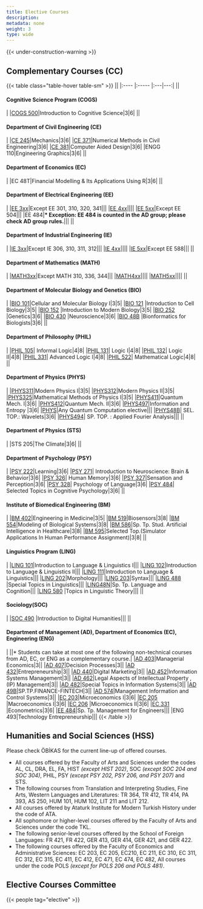 ```yaml
---
title: Elective Courses
description:
metadata: none
weight: 3
type: wide
---
```



{{< under-construction-warning >}}

## Complementary Courses (CC)

<!-- prettier-ignore-start -->
{{< table class="table-hover table-sm" >}}
||
|:---- |:----- |:---|---:|
|| <h4>Cognitive Science Program (COGS)</h4>|
|[COGS 500](https://cogsci.bogazici.edu.tr/courses)|Introduction to Cognitive Science|3|6|
|| <h4>Department of Civil Engineering (CE)</h4>|
|[CE 245](http://www.ce.bogazici.edu.tr/?q=course-list-undergraduate)|Mechanics|3|6|
|[CE 371](http://www.ce.bogazici.edu.tr/?q=course-list-undergraduate)|Numerical Methods in Civil Engineering|3|6|
|[CE 381](http://www.ce.bogazici.edu.tr/?q=course-list-undergraduate)|Computer Aided Design|3|6|
|ENGG 110|Engineering Graphics|3|6|
||<h4>Department of Economics (EC)</h4>|
|EC 48T|Financial Modelling & Its Applications Using R|3|6|
|| <h4>Department of Electrical Engineering (EE)</h4>|
|[EE 3xx](https://ee.bogazici.edu.tr/undergraduate-courses)|Except EE 301, 310, 320, 341|||
|[EE 4xx](https://ee.bogazici.edu.tr/undergraduate-courses)||||
|[EE 5xx](https://ee.bogazici.edu.tr/graduate-courses)|Except EE 504|||
|EE 484|**\* Exception: EE 484 is counted in the AD group; please check AD group rules.**|||
|| <h4>Department of Industrial Engineering (IE)</h4>|
|[IE 3xx](https://ie.bogazici.edu.tr/undergraduate-courses)|Except IE 306, 310, 311, 312|||
|[IE 4xx](https://ie.bogazici.edu.tr/undergraduate-courses)||||
|[IE 5xx](https://ie.bogazici.edu.tr/graduate-courses)|Except EE 588|||
|| <h4>Department of Mathematics (MATH)</h4>|
|[MATH3xx](https://math.bogazici.edu.tr/en/undergraduate-courses#:~:text=Math%20323)|Except MATH 310, 336, 344|||
|[MATH4xx](https://math.bogazici.edu.tr/en/undergraduate-courses#:~:text=Math%20401)||||
|[MATH5xx](https://math.bogazici.edu.tr/en/graduate-courses)||||
|| <h4>Department of Molecular Biology and Genetics (BIO)</h4>|
|[BIO 101](https://mbg.bogazici.edu.tr/en/undergraduate-courses#:~:text=BIO%20101)|Cellular and Molecular Biology I|3|5|
|[BIO 121](https://mbg.bogazici.edu.tr/en/undergraduate-courses#:~:text=BIO%20121) |Introduction to Cell Biology|3|5|
|[BIO 152](https://mbg.bogazici.edu.tr/en/undergraduate-courses#:~:text=BIO%20152) |Introduction to Modern Biology|3|5|
|[BIO 252](https://mbg.bogazici.edu.tr/en/undergraduate-courses#:~:text=BIO%20252) |Genetics|3|6|
|[BIO 430](https://mbg.bogazici.edu.tr/en/undergraduate-courses#:~:text=BIO%20430) |Neuroscience|3|6|
|[BIO 48B](https://mbg.bogazici.edu.tr/en/undergraduate-courses) |Bionformatics for Biologists|3|6|
|| <h4>Department of Philosophy (PHIL)</h4>|
|[PHIL 105](https://phil.bogazici.edu.tr/en/undergraduate-courses#:~:text=PHIL%20105)| Informal Logic|4|8|
|[PHIL 131](https://phil.bogazici.edu.tr/en/undergraduate-courses#:~:text=PHIL%20131)| Logic I|4|8|
|[PHIL 132](https://phil.bogazici.edu.tr/en/undergraduate-courses#:~:text=PHIL%20132)| Logic II|4|8|
|[PHIL 331](https://phil.bogazici.edu.tr/en/undergraduate-courses)| Advanced Logic I|4|8|
|[PHIL 522](https://phil.bogazici.edu.tr/en/past-ma-course-catalogue#~:text=PHIL%20522)| Mathematical Logic|4|8|
|| <h4>Department of Physics (PHYS)</h4>|
|[PHYS311](https://phys.bogazici.edu.tr/en/all-physics-courses#:~:text=PHYS%20311)|Modern Physics I|3|5|
|[PHYS312](https://phys.bogazici.edu.tr/en/all-physics-courses#:~:text=PHYS%20312)|Modern Physics II|3|5|
|[PHYS325](https://phys.bogazici.edu.tr/en/all-physics-courses#:~:text=PHYS%20325)|Mathematical Methods of Physics I|3|5|
|[PHYS411](https://phys.bogazici.edu.tr/en/all-physics-courses#:~:text=PHYS%20411)|Quantum Mech. I|3|6|
|[PHYS412](https://phys.bogazici.edu.tr/en/all-physics-courses#:~:text=PHYS%20412)|Quantum Mech. II|3|6|
|[PHYS497](https://phys.bogazici.edu.tr/en/all-physics-courses)|Information and Entropy |3|6|
|[PHYS](https://phys.bogazici.edu.tr/en/all-physics-courses)|Any Quantum Computation elective|||
|[PHYS48B](https://phys.bogazici.edu.tr/en/all-physics-courses)| SEL. TOP.: Wavelets|3|6|
|[PHYS494](https://phys.bogazici.edu.tr/en/all-physics-courses)| SP. TOP. : Applied Fourier Analysis|||
|| <h4>Department of Physics (STS)</h4>|
|STS 205|The Climate|3|6|
|| <h4>Department of Psychology (PSY)</h4>|
|[PSY 222](https://bogazici.edu.tr/tr-TR/Content/Akademik/Lisans_Katalogu/FenEdebiyat_Fakultesi/Psikoloji_Bolumu#:~:text=PSY%20222%20Learning)|Learning|3|6|
|[PSY 271](https://bogazici.edu.tr/tr-TR/Content/Akademik/Lisans_Katalogu/FenEdebiyat_Fakultesi/Psikoloji_Bolumu#:~:text=PSY%20271)| Introduction to Neuroscience: Brain & Behavior|3|6|
|[PSY 326](https://bogazici.edu.tr/tr-TR/Content/Akademik/Lisans_Katalogu/FenEdebiyat_Fakultesi/Psikoloji_Bolumu#:~:text=PSY%20326)| Human Memory|3|6|
|[PSY 327](https://bogazici.edu.tr/tr-TR/Content/Akademik/Lisans_Katalogu/FenEdebiyat_Fakultesi/Psikoloji_Bolumu#:~:text=PSY%20327)|Sensation and Perception|3|6|
|[PSY 328](https://bogazici.edu.tr/tr-TR/Content/Akademik/Lisans_Katalogu/FenEdebiyat_Fakultesi/Psikoloji_Bolumu#:~:text=PSY%20328)| Psychology of Language|3|6|
|[PSY 484](https://bogazici.edu.tr/tr-TR/Content/Akademik/Lisans_Katalogu/FenEdebiyat_Fakultesi/Psikoloji_Bolumu#:~:text=PSY%20484)| Selected Topics in Cognitive Psychology|3|6|
|| <h4>Institute of Biomedical Engineering (BM)</h4>|
|[BM 402](https://bme.bogazici.edu.tr/en/course-descriptions)|Engineering in Medicine|3|5|
|[BM 519](https://bme.bogazici.edu.tr/en/course-descriptions)|Biosensors|3|8|
|[BM 554](https://bme.bogazici.edu.tr/en/course-descriptions)|Modeling of Biological Systems|3|8|
|[BM 586](https://bme.bogazici.edu.tr/en/course-descriptions)|Sp. Tp. Stud. Artificial Intelligence in Healthcare|3|8|
|[BM 595](https://bme.bogazici.edu.tr/en/course-descriptions)|Selected Top.(Simulator Applications In Human Performance Assignment)|3|8|
|| <h4>Linguistics Program (LING)</h4>|
|[LING 101](https://linguistics.bogazici.edu.tr/undergraduate-courses#:~:text=LING%20101)|Introduction to Language & Linguistics I|||
|[LING 102](https://linguistics.bogazici.edu.tr/undergraduate-courses#:~:text=LING%20102)|Introduction to Language & Linguistics II|||
|[LING 111](https://linguistics.bogazici.edu.tr/undergraduate-courses#:~:text=LING%20111)|Introduction to Language & Linguistics|||
|[LING 202](https://linguistics.bogazici.edu.tr/undergraduate-courses#:~:text=LING%20202)|Morphology|||
|[LING 203](https://linguistics.bogazici.edu.tr/undergraduate-courses#:~:text=LING%20203)|Syntax|||
|[LING 488](https://linguistics.bogazici.edu.tr/undergraduate-courses#:~:text=LING%2048) |Special Topics in Linguistics|||
|[LING48N](https://linguistics.bogazici.edu.tr/undergraduate-courses#:~:text=LING%2048)|Sp. Tp. Language and Cognition|||
|[LING 580](https://linguistics.bogazici.edu.tr/ma-course-list#:~:text=LING%2058) |Topics in Linguistic Theory|||
|| <h4>Sociology(SOC)</h4>|
|[SOC 490](https://sociology.bogazici.edu.tr/undergraduate-courses) |Introduction to Digital Humanities|||
|| <h4>Department of Management (AD), Department of Economics (EC), Engineering (ENG)</h4>|
||* Students can take at most one of the following non-technical courses from AD, EC, or ENG as a complementary course.|
|[AD 403](https://mgmt.bogazici.edu.tr/course-descriptions)|Managerial Economics|3||
|[AD 407](https://mgmt.bogazici.edu.tr/course-descriptions)|Decision Processes|3||
|[AD 432](https://mgmt.bogazici.edu.tr/course-descriptions)|Entrepreneurship|3||
|[AD 440](https://mgmt.bogazici.edu.tr/course-descriptions)|Digital Marketing|3||
|[AD 452](https://mgmt.bogazici.edu.tr/course-descriptions)|Information Systems Management|3||
|[AD 462](https://mgmt.bogazici.edu.tr/course-descriptions)|Legal Aspects of Intellectual Property ,(IP) Management|3||
|[AD 482](https://mgmt.bogazici.edu.tr/course-descriptions)|Special Topics in Information Systems|3||
|[AD 49B](https://mgmt.bogazici.edu.tr/course-descriptions)|SP.TP.FINANCE-FINTECH|3||
|[AD 574](https://mgmt.bogazici.edu.tr/ma/course-descriptions)|Management Information and Control Systems|3||
|[EC 203](https://econ.bogazici.edu.tr/node/2471/undergraduate/undergraduate-courses)|Microeconomics I|3|6|
|[EC 205](https://econ.bogazici.edu.tr/node/2471/undergraduate/undergraduate-courses) |Macroeconomics I|3|6|
|[EC 206](https://econ.bogazici.edu.tr/node/2471/undergraduate/undergraduate-courses) |Microeconomics II|3|6|
|[EC 331](https://econ.bogazici.edu.tr/node/2471/undergraduate/undergraduate-courses) |Econometrics|3|6|
|[EE 484](https://econ.bogazici.edu.tr/node/2471/undergraduate/undergraduate-courses)|Sp. Tp. Management for Engineers|||
|ENG 493|Technology Entrepreneurship|||
{{< /table >}}
<!-- prettier-ignore-end -->

## Humanities and Social Sciences (HSS)

Please check ÖBİKAS for the current line-up of offered courses.

<ul>
    <li>All courses offered by the Faculty of Arts and Sciences under the codes AL, CL, DRA, EL, FA, HIST <em>(except HIST 202)</em>, SOC <em>(except SOC 204 and SOC 304)</em>, PHIL, PSY <em>(except PSY 202, PSY 206, and PSY 207)</em> and STS.</li>
    <li>The following courses from Translation and Interpreting Studies, Fine Arts, Western Languages and Literatures: TR 364, TR 412, TR 414, PA 393, AS 250, HUM 101, HUM 102, LIT 211 and LIT 212.</li>
    <li>All courses offered by Ataturk Institute for Modern Turkish History under the code of ATA.</li>
    <li>All sophomore or higher-level courses offered by the Faculty of Arts and Sciences under the code TKL.</li>
    <li>The following senior-level courses offered by the School of Foreign Languages: FR 421, FR 422, GER 413, GER 414, GER 421, and GER 422.</li>
    <li>The following courses offered by the Faculty of Economics and Administrative Sciences: EC 203, EC 205, EC210, EC 211, EC 310, EC 311, EC 312, EC 315, EC 411, EC 412, EC 471, EC 474, EC 482, All courses under the code POLS <em>(except for POLS 206 and POLS 481)</em>.</li>
</ul>

## Elective Courses Committee

{{< people tag="elective" >}}
